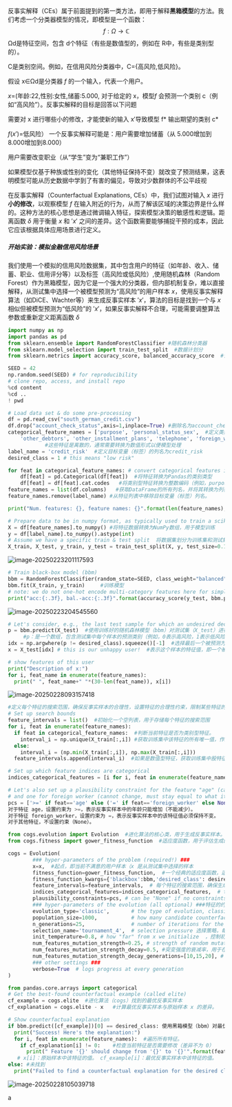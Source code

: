 反事实解释（CEs）属于前面提到的第一类方法，即用于解释**黑箱模型**的方法。我们考虑一个分类器模型的情况，即模型是一个函数：
$$
f: \Omega \to \mathbb{C}
$$
  Ωd是特征空间，包含 d个特征（有些是数值型的，例如在 R中，有些是类别型的）。

  C是类别空间。例如，在信用风险分类器中，C={高风险,低风险}。

假设 x∈Ωd是分类器 *f* 的一个输入，代表一个用户。

*x*=(年龄:22,性别:女性,储蓄:5.000,   对于给定的 x，模型*f* 会预测一个类别 c（例如“高风险”）。反事实解释的目标是回答以下问题

需要对 x 进行哪些小的修改，才能使新的输入 x′导致模型 f* 输出期望的类别 c*

*f*(*x*′)=低风险）  一个反事实解释可能是：用户需要增加储蓄（从 5.000增加到8.000增加到8.000）

 用户需要改变职业（从“学生”变为“兼职工作”）

  如果模型仅基于种族或性别的变化（其他特征保持不变）就改变了预测结果，这表明模型可能从历史数据中学到了有害的偏见，导致对少数群体的不公平歧视

在反事实解释（Counterfactual Explanations, CEs）中，我们试图对输入 *x* 进行**小的修改**，以观察模型 *f* 在输入附近的行为，从而了解该区域的决策边界是什么样的。这种方法的核心思想是通过微调输入特征，探索模型决策的敏感性和逻辑。距离函数 *δ* 用于衡量 *x* 和 ′*x*′ 之间的差异。这个函数需要能够捕捉干预的成本，因此它应该根据具体应用场景进行定义。

##### 开始实验：模拟金融信用风险场景

我们使用一个模拟的信用风险数据集，其中包含用户的特征（如年龄、收入、储蓄、职业、信用评分等）以及标签（高风险或低风险）,使用随机森林（Random Forest）作为黑箱模型，因为它是一个强大的分类器，但内部机制复杂，难以直接解释，从测试集中选择一个被模型预测为“高风险”的用户样本 *x*，使用反事实解释算法（如DiCE、Wachter等）来生成反事实样本 ′*x*′，算法的目标是找到一个与 *x* 相似但被模型预测为“低风险”的 ′*x*′，如果反事实解释不合理，可能需要调整算法参数或重新定义距离函数 *δ*

```python
import numpy as np
import pandas as pd
from sklearn.ensemble import RandomForestClassifier #随机森林分类器
from sklearn.model_selection import train_test_split  #数据计划分
from sklearn.metrics import accuracy_score, balanced_accuracy_score  #评估模型分类性能

SEED = 42
np.random.seed(SEED) # for reproducibility
# clone repo, access, and install repo
%cd content
%cd ..
! pwd

# Load data set & do some pre-processing
df = pd.read_csv("south_german_credit.csv")  
df.drop("account_check_status",axis=1,inplace=True) #删除名为account_check_status的列
categorical_feature_names = ['purpose', 'personal_status_sex',  #定义类别型特征的列名列表
    'other_debtors', 'other_installment_plans', 'telephone', 'foreign_worker']
            #这些特征是离散的，通常需要转换为数值形式以便模型处理
label_name = 'credit_risk'  #定义目标变量（标签）的列名为credit_risk
desired_class = 1 # this means "low risk"

for feat in categorical_feature_names: # convert categorical features into integer codes
    df[feat] = pd.Categorical(df[feat])  #将特征转换为Pandas的类别类型
    df[feat] = df[feat].cat.codes   #将类别型特征转换为整数编码（例如，purpose中的类别car可能被编码为0，education为1，等等
feature_names = list(df.columns)   #获取DataFrame的所有列名，并将其转换为列表
feature_names.remove(label_name) #从特征列表中移除目标变量（标签）列名。

print("Num. features: {}, feature names: {}".format(len(feature_names), feature_names))

# Prepare data to be in numpy format, as typically used to train a scikit-learn model
X = df[feature_names].to_numpy() #将特征数据转换为NumPy数组，用于模型训练
y = df[label_name].to_numpy().astype(int)
# Assume we have a specific train & test split  将数据集划分为训练集和测试集：
X_train, X_test, y_train, y_test = train_test_split(X, y, test_size=0.1, random_state=SEED)
```

![image-20250223201117593](C:\Users\AmTo2\AppData\Roaming\Typora\typora-user-images\image-20250223201117593.png)

```python
# Train black-box model (bbm)
bbm = RandomForestClassifier(random_state=SEED, class_weight="balanced", min_samples_leaf=25)  #定义并训练黑箱模型（随机森林分类器）
bbm.fit(X_train, y_train)     #训练模型         
# note: we do not one-hot encode multi-category features here for simplicity  评估模型
print("acc:{:.3f}, bal.-acc:{:.3f}".format(accuracy_score(y_test, bbm.predict(X_test)), balanced_accuracy_score(y_test, bbm.predict(X_test)))) #模型在测试机集上的准确率，和平衡准确率
```

![image-20250223204545560](C:\Users\AmTo2\AppData\Roaming\Typora\typora-user-images\image-20250223204545560.png)

```python
# Let's consider, e.g., the last test sample for which an undesired decision is given
p = bbm.predict(X_test)  #使用训练好的随机森林模型（bbm）对测试集（X_test）进行预测， 
     #p：是一个数组，包含测试集中每个样本的预测类别（例如，0表示高风险，1表示低风险）
idx = np.argwhere(p != desired_class).squeeze()[-1]  #选择最后一个被预测为不符合期望类别的样本
x = X_test[idx] # this is our unhappy user!  #表示这个样本的特征值，即一个被模型预测为不符合期望类别（高风险）的用户

# show features of this user
print("Description of x:")
for i, feat_name in enumerate(feature_names):
  print(" ", feat_name+" "*(30-len(feat_name)), x[i])
```

![image-20250228093157418](C:\Users\AmTo2\AppData\Roaming\Typora\typora-user-images\image-20250228093157418.png)

```python
#定义每个特征的搜索范围，确保反事实样本的合理性，设置特征的合理性约束，限制某些特征的修改方式
# Set up search bounds
feature_intervals = list()  #初始化一个空列表，用于存储每个特征的搜索范围
for i, feat in enumerate(feature_names):  
  if feat in categorical_feature_names:  #判断当前特征是否为类别型特征。
    interval_i = np.unique(X_train[:,i]) #获取训练集中该特征的所有唯一值，作为搜索范围。
  else:
    interval_i = (np.min(X_train[:,i]), np.max(X_train[:,i]))
  feature_intervals.append(interval_i)  #如果是数值型特征，获取训练集中股特征的最大值和最小值，作为搜索范围。

# Set up which feature indices are categorical
indices_categorical_features = [i for i, feat in enumerate(feature_names) if feat in categorical_feature_names]  #ndices_categorical_features：存储所有类别型特征在 feature_names 中的索引

# Let's also set up a plausibility constraint for the feature "age" (can only increase)
# and one for foreign worker (cannot change, must stay equal to what it is)
pcs = ['>=' if feat=='age' else ('=' if feat=='foreign_worker' else None) for feat in feature_names]
对于特征 age，设置约束为 >=，表示反事实样本中的年龄只能增加（不能减少）。
对于特征 foreign_worker，设置约束为 =，表示反事实样本中的该特征值必须保持不变。
对于其他特征，不设置约束（None）。
```



```python
from cogs.evolution import Evolution  #进化算法的核心类，用于生成反事实样本。
from cogs.fitness import gower_fitness_function  #适应度函数，用于评估生成的反事实样本的质量。

cogs = Evolution(
        ### hyper-parameters of the problem (required!) ###
        x=x,  #起点，即当前不满意的用户样本（x 是从测试集中选择的样本
        fitness_function=gower_fitness_function,  #一个经典的适应度函数，适用于反事实解释。
        fitness_function_kwargs={'blackbox':bbm,'desired_class': desired_class},  黑箱模型（这里是随机森林分类器）
        feature_intervals=feature_intervals,  # 每个特征的搜索范围，确保生成的反事实样本在合理范围内。
        indices_categorical_features=indices_categorical_features,  # the indices of the features that are categorical   类别特征的索引
        plausibility_constraints=pcs, # can be "None" if no constraints need to be set
        ### hyper-parameters of the evolution (all optional) ###特征的约束
        evolution_type='classic',       # the type of evolution, classic works quite  well  进化算法类型
        population_size=1000,           # how many candidate counterfactual examples to evolve simultaneously  每代候选反事实样本的数量
        n_generations=25,               # number of iterations for the evolution进化的迭代次数
        selection_name='tournament_4',  # selection pressure 选择策略，每次从4个候选样本中选择最优的
        init_temperature=0.8, # how "far" from x we initialize  ，控制初始种群与输入样本的差异
        num_features_mutation_strength=0.25, # strength of random mutations for numerical features  数值型特征的突变强度，控制每次突变时数值型特征的变化幅度。
        num_features_mutation_strength_decay=0.5, #突变强度的衰减率，用于在进化过程中逐步减小突变强 decay for the hyper-param. above
        num_features_mutation_strength_decay_generations=[10,15,20], # when to apply the decay  突变强度衰减的迭代次数（在第 10、15、20 代时衰减）。
        ### other settings ###
        verbose=True  # logs progress at every generation 
)
```



```python
from pandas.core.arrays import categorical
# Get the best-found counterfactual example (called elite)
cf_example = cogs.elite  #进化算法（cogs）找到的最优反事实样本
cf_explanation = cogs.elite - x   #计算最优反事实样本与原始样本 x 的差异。

# Show counterfactual explanation
if bbm.predict([cf_example])[0] == desired_class: 使用黑箱模型（bbm）对最优反事实样本进行预测
  print("Success! Here's the explanation:") 
  for i, feat in enumerate(feature_names):  #遍历所有特征。
    if cf_explanation[i] != 0:    #检查当前特征是否需要修改（差异不为 0）
      print(" Feature '{}' should change from '{}' to '{}'".format(feat, np.round(x[i],3), np.round(cf_example[i],3)))   #输出需要修改的特征及其变化值。feat：特征名称
   # x[i]：原始样本中该特征的值。 cf_example[i]：最优反事实样本中该特征的值。
else: #未找到
  print("Failed to find a counterfactual explanation for the desired class :(")
```

![image-20250228105039718](C:\Users\AmTo2\AppData\Roaming\Typora\typora-user-images\image-20250228105039718.png)

a
